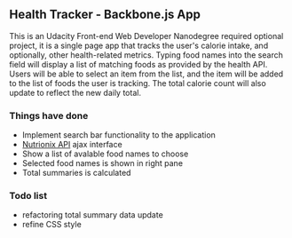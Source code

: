 ## Health Tracker - Backbone.js App

This is an Udacity Front-end Web Developer Nanodegree required optional project, it is a single page app that tracks the user's calorie intake, and optionally, other health-related metrics. Typing food names into the search field will display a list of matching foods as provided by the health API. Users will be able to select an item from the list, and the item will be added to the list of foods the user is tracking. The total calorie count will also update to reflect the new daily total.


### Things have done

- Implement search bar functionality to the application
- [Nutrionix API](https://developer.nutritionix.com/docs/v1_1) ajax interface
- Show a list of avalable food names to choose
- Selected food names is shown in right pane
- Total summaries is calculated

### Todo list

- refactoring total summary data update
- refine CSS style